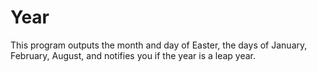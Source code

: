 # Year
This program outputs the month and day of Easter, the days of January, February, August, and notifies you if the year is a leap year.
